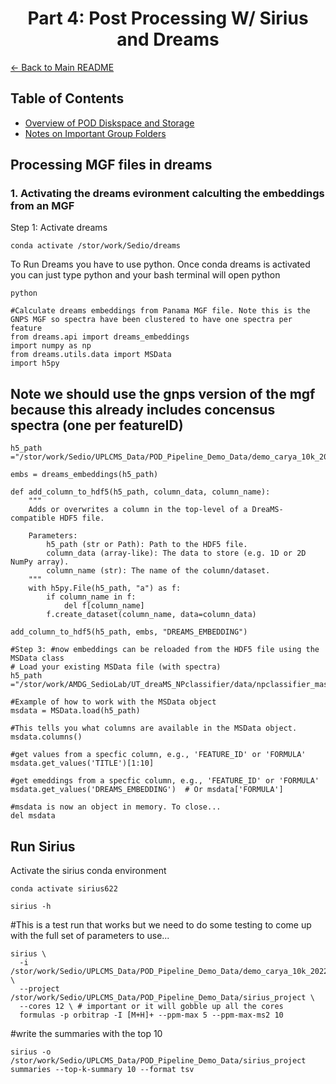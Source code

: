# <div align="center"> Part 4: Post Processing W/ Sirius and Dreams </div>

[← Back to Main README](../README.md)


## Table of Contents
  - [Overview of POD Diskspace and Storage](#overview-of-pod-diskspace-and-storage)
  - [Notes on Important Group Folders](notes-on-important-group-folders)


## Processing MGF files in dreams

### 1. Activating the dreams evironment calculting the embeddings from an MGF

Step 1: Activate dreams

```{bash}
conda activate /stor/work/Sedio/dreams

```

To Run Dreams you have to use python. Once conda dreams is activated you can just type python and your bash terminal will open python

```{bash}
python
```

```{python}
#Calculate dreams embeddings from Panama MGF file. Note this is the GNPS MGF so spectra have been clustered to have one spectra per feature
from dreams.api import dreams_embeddings
import numpy as np
from dreams.utils.data import MSData
import h5py

```
## Note we should use the gnps version of the mgf because this already includes concensus spectra (one per featureID)

```{pyton}
h5_path ="/stor/work/Sedio/UPLCMS_Data/POD_Pipeline_Demo_Data/demo_carya_10k_20220822_gnps.mgf"

embs = dreams_embeddings(h5_path)

def add_column_to_hdf5(h5_path, column_data, column_name):
    """
    Adds or overwrites a column in the top-level of a DreaMS-compatible HDF5 file.

    Parameters:
        h5_path (str or Path): Path to the HDF5 file.
        column_data (array-like): The data to store (e.g. 1D or 2D NumPy array).
        column_name (str): The name of the column/dataset.
    """
    with h5py.File(h5_path, "a") as f:
        if column_name in f:
            del f[column_name]
        f.create_dataset(column_name, data=column_data)

add_column_to_hdf5(h5_path, embs, "DREAMS_EMBEDDING")
```
```{python}
#Step 3: #now embeddings can be reloaded from the HDF5 file using the MSData class  
# Load your existing MSData file (with spectra)
h5_path ="/stor/work/AMDG_SedioLab/UT_dreaMS_NPclassifier/data/npclassifier_mass_spec_gym/Massspec_gym_NPClassifier_All_Smiles_Output.hdf5"

#Example of how to work with the MSData object
msdata = MSData.load(h5_path)

#This tells you what columns are available in the MSData object.
msdata.columns() 

#get values from a specfic column, e.g., 'FEATURE_ID' or 'FORMULA'
msdata.get_values('TITLE')[1:10]

#get emeddings from a specfic column, e.g., 'FEATURE_ID' or 'FORMULA'
msdata.get_values('DREAMS_EMBEDDING')  # Or msdata['FORMULA']

#msdata is now an object in memory. To close...
del msdata
```

## Run Sirius

Activate the sirius conda environment 

```{bash}
conda activate sirius622
```
```{bash}
sirius -h 
```

#This is a test run that works but we need to do some testing to come up with the full set of parameters to use...
```{bash}
sirius \
  -i /stor/work/Sedio/UPLCMS_Data/POD_Pipeline_Demo_Data/demo_carya_10k_20220822_sirius.mgf \
  --project /stor/work/Sedio/UPLCMS_Data/POD_Pipeline_Demo_Data/sirius_project \
  --cores 12 \ # important or it will gobble up all the cores
  formulas -p orbitrap -I [M+H]+ --ppm-max 5 --ppm-max-ms2 10
```

#write the summaries with the top 10 

```{bash}
sirius -o /stor/work/Sedio/UPLCMS_Data/POD_Pipeline_Demo_Data/sirius_project summaries --top-k-summary 10 --format tsv
```


